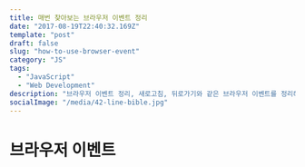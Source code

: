 ```yaml
---
title: 매번 찾아보는 브라우저 이벤트 정리
date: "2017-08-19T22:40:32.169Z"
template: "post"
draft: false
slug: "how-to-use-browser-event"
category: "JS"
tags:
  - "JavaScript"
  - "Web Development"
description: "브라우저 이벤트 정리, 새로고침, 뒤로가기와 같은 브라우저 이벤트를 정리해보자"
socialImage: "/media/42-line-bible.jpg"
---
```


# 브라우저 이벤트